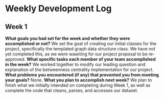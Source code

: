 # Weekly Development Log

## Week 1
**What goals you had set for the week and whether they were accomplished or not?**
We set the goal of creating our initial classes for the project, specifically the templated graph data structure class. We have not yet completed this, as we were wawiting for our project proposal to be re-approved.
**What specific tasks each member of your team accomplished in the week?**
We worked together to modify our leading question and explanation of the betweenness centrality implementation for our project. 
**What problems you encountered (if any) that prevented you from meeting your goals?**
None.
**What you plan to accomplish next week?**
We plan to finish what we initially intended on completing during Week 1, as well as complete the code that cleans, parses, and accesses our dataset.
